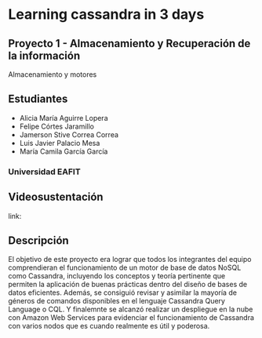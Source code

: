 # Learning cassandra in 3 days
## Proyecto 1 - Almacenamiento y Recuperación de la información
Almacenamiento y motores
## Estudiantes
- Alicia María Aguirre Lopera
- Felipe Córtes Jaramillo
- Jamerson Stive Correa Correa
- Luis Javier Palacio Mesa
- María Camila García García
### Universidad EAFIT
## Videosustentación
link: 
## Descripción
El objetivo de este proyecto era lograr que todos los integrantes del equipo comprendieran el funcionamiento de un motor de base de datos NoSQL como Cassandra, incluyendo los conceptos y teoría pertinente que permiten la aplicación de buenas prácticas dentro del diseño de bases de datos eficientes. Además, se consiguió revisar y asimilar la mayoría de géneros de comandos disponibles en el lenguaje Cassandra Query Language o CQL. Y finalemnte se alcanzó realizar un despliegue en la nube con Amazon Web Services para evidenciar el funcionamiento de Cassandra con varios nodos que es cuando realmente es útil y poderosa.
